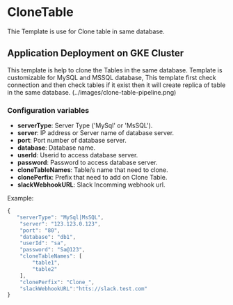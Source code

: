 # CloneTable

Thie Template is use for Clone table in same database.



## Application Deployment on GKE Cluster

This template is help to clone the Tables in the same database. Template is customizable for MySQL and MSSQL database, This template first check connection and then check tables if it exist then it will create replica of table in the same database.
(../images/clone-table-pipeline.png)



### Configuration variables

* **serverType**: Server Type ('MySql' or 'MsSQL').
* **server**: IP address or Server name of database server.
* **port**: Port number of database server.
* **database**: Database name.
* **userId**: Userid to access database server.
* **password**: Password to access database server.
* **cloneTableNames**: Table/s name that need to clone.
* **clonePerfix**: Prefix that need to add on Clone Table.
* **slackWebhookURL**: Slack Incomming webhook url.

Example:

```javascript
{
   "serverType": "MySql|MsSQL",
    "server": "123.123.0.123",
    "port": "80",
    "database": "db1",
    "userId": "sa",
    "password": "Sa@123",
    "cloneTableNames": [
        "table1",
        "table2"
    ],
    "clonePerfix": "Clone_",
    "slackWebhookURL":"htts://slack.test.com"
}
```


